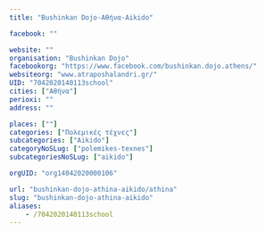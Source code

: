 ```yaml
---
title: "Bushinkan Dojo-Αθήνα-Aikido"

facebook: ""

website: ""
organisation: "Bushinkan Dojo"
facebookorg: "https://www.facebook.com/bushinkan.dojo.athens/"
websiteorg: "www.atraposhalandri.gr/"
UID: "7042020140113school"
cities: ["Αθήνα"]
perioxi: ""
address: ""

places: [""]
categories: ["Πολεμικές τέχνες"]
subcategories: ["Aikido"]
categoryNoSLug: ["polemikes-texnes"]
subcategoriesNoSLug: ["aikido"]

orgUID: "org14042020000106"

url: "bushinkan-dojo-athina-aikido/athina"
slug: "bushinkan-dojo-athina-aikido"
aliases:
    - /7042020140113school
---
```





